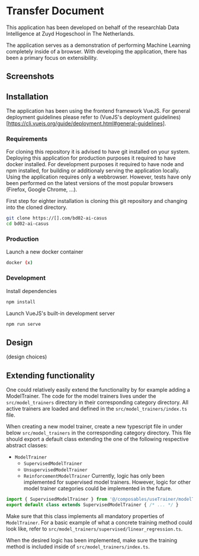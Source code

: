 # Transfer Document

This application has been developed on behalf of the researchlab Data Intelligence at Zuyd Hogeschool in The Netherlands.

The application serves as a demonstration of performing Machine Learning completely inside of a browser.
With developing the application, there has been a primary focus on extensibility.

## Screenshots

## Installation

The application has been using the frontend framework VueJS. For general deployment guidelines please refer to (VueJS's deployment guidelines)[https://cli.vuejs.org/guide/deployment.html#general-guidelines].

### Requirements

For cloning this repository it is advised to have git installed on your system. Deploying this application for production purposes it required to have docker installed. For development purposes it required to have node and npm installed, for building or additionaly serving the application locally.
Using the application requires only a webbrowser. However, tests have only been performed on the latest versions of the most popular browsers (Firefox, Google Chrome, ...).



First step for eighter installation is cloning this git repository and changing into the cloned directory.
```bash
git clone https://[].com/bd02-ai-casus
cd bd02-ai-casus
```

### Production

Launch a new docker container
```bash
docker (x)
```

### Development

Install dependencies
```bash
npm install
```

Launch VueJS's built-in development server
```bash
npm run serve
```

## Design

(design choices)

## Extending functionality

One could relatively easily extend the functionality by for example adding a ModelTrainer. 
The code for the model trainers lives under the `src/model_trainers` directory in their corresponding category directory. All active trainers are loaded and defined in the `src/model_trainers/index.ts` file. 

When creating a new model trainer, create a new typescript file in under below `src/model_trainers` in the corresponding category directory. This file should export a default class extending the one of the following respective abstract classes:
- `ModelTrainer`
  - `SupervisedModelTrainer`
  - `UnsupervisedModelTrainer`
  - `ReinforcementModelTrainer`
Currently, logic has only been implemented for supervised model trainers. However, logic for other model trainer categories could be implemented in the future.

```ts
import { SupervisedModelTrainer } from '@/composables/useTrainer/modelTrainer.ts'
export default class extends SupervisedModelTrainer { /* ... */ }
```

Make sure that this class implements all mandatory properties of `ModelTrainer`.
For a basic example of what a concrete training method could look like, refer to `src/model_trainers/supervised/linear_regression.ts`.

When the desired logic has been implemented, make sure the training method is included inside of `src/model_trainers/index.ts`.